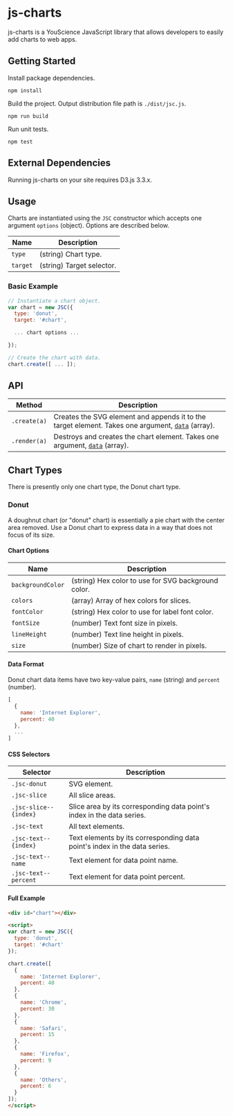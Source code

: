 # js-charts

js-charts is a YouScience JavaScript library that allows developers to easily add charts to web apps.

## Getting Started

Install package dependencies.

```
npm install
```

Build the project. Output distribution file path is `./dist/jsc.js`.

```
npm run build
```

Run unit tests.

```
npm test
```

## External Dependencies

Running js-charts on your site requires D3.js 3.3.x.

## Usage

Charts are instantiated using the `JSC` constructor which accepts one argument `options` (object). Options are described below.

| Name         | Description               |
|--------------|---------------------------|
| `type`       | (string) Chart type.      |
| `target`     | (string) Target selector. |

### Basic Example

```javascript
// Instantiate a chart object.
var chart = new JSC({
  type: 'donut',
  target: '#chart',

  ... chart options ...

});

// Create the chart with data.
chart.create([ ... ]);
```

## API

| Method       | Description                                                                                                                    |
|--------------|--------------------------------------------------------------------------------------------------------------------------------|
| `.create(a)` | Creates the SVG element and appends it to the target element. Takes one argument, [`data`](#user-content-data-format) (array). |
| `.render(a)` | Destroys and creates the chart element. Takes one argument, [`data`](#user-content-data-format) (array).                       |

## Chart Types

There is presently only one chart type, the Donut chart type.

### Donut

A doughnut chart (or "donut" chart) is essentially a pie chart with the center area removed. Use a Donut chart to express data in a way that does not focus of its size.

#### Chart Options

| Name               | Description                                         |
|--------------------|-----------------------------------------------------|
| `backgroundColor`  | (string) Hex color to use for SVG background color. |
| `colors`           | (array) Array of hex colors for slices.             |
| `fontColor`        | (string) Hex color to use for label font color.     |
| `fontSize`         | (number) Text font size in pixels.                  |
| `lineHeight`       | (number) Text line height in pixels.                |
| `size`             | (number) Size of chart to render in pixels.         |

#### Data Format

Donut chart data items have two key-value pairs, `name` (string) and `percent` (number).

```javascript
[
  {
    name: 'Internet Explorer',
    percent: 40
  },
  ...
]
```

#### CSS Selectors

| Selector              | Description                                                              |
|-----------------------|--------------------------------------------------------------------------|
| `.jsc-donut`          | SVG element.                                                             |
| `.jsc-slice`          | All slice areas.                                                         |
| `.jsc-slice--{index}` | Slice area by its corresponding data point's index in the data series.   |
| `.jsc-text`           | All text elements.                                                       |
| `.jsc-text--{index}`  | Text elements by its corresponding data point's index in the data series.|
| `.jsc-text--name`     | Text element for data point name.                                        |
| `.jsc-text--percent`  | Text element for data point percent.                                     |

#### Full Example

```html
<div id="chart"></div>

<script>
var chart = new JSC({
  type: 'donut',
  target: '#chart'
});

chart.create([
  {
    name: 'Internet Explorer',
    percent: 40
  },
  {
    name: 'Chrome',
    percent: 30
  },
  {
    name: 'Safari',
    percent: 15
  },
  {
    name: 'Firefox',
    percent: 9
  },
  {
    name: 'Others',
    percent: 6
  }
]);
</script>
```
